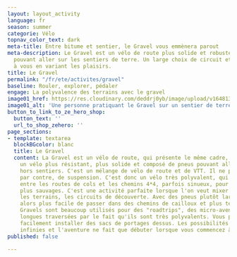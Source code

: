 ```yaml
---
layout: layout_activity
language: fr
season: summer
categorie: Vélo
topnav_color_text: dark
meta-title: Entre bitume et sentier, le Gravel vous emmènera parout
meta-description: Le Gravel est un vélo de route plus solide et robuste avec des pneus
  pouvant aller sur les sentiers de terre. Un large choix de circuit et de trace s'offre
  à vous en variant les plaisirs.
title: Le Gravel
permalink: "/fr/ete/activites/gravel"
baseline: Rouler, explorer, pédaler
engage: La polyvalence des terrains avec le gravel
image01_href: https://res.cloudinary.com/deddrj0yb/image/upload/v1648136414/website/summer/dmitrii-vaccinium-ZipFYg_VLv4-unsplash.jpg
image01_alt: 'Une personne pratiquant le Gravel sur un sentier de terre battu '
button_to_link_to_ze_hero_shop:
  button_text: ''
  url_to_shop_zehero: ''
page_sections:
- template: textarea
  blockBGcolor: blanc
  title: Le Gravel
  content: La Gravel est un vélo de route, qui présente le même cadre, mais c'est
    un vélo plus résistant, plus solide et composé de pneus pouvant aller sur des
    hors sentiers. C'est un mélange de vélo de route et de VTT. Il ne présente pas,
    par contre, de suspension. C'est donc un vélo très polyvalent, qui vous amènera
    entre les routes de cols et les chemins 4*4, parfois sinueux, pour des circuits
    plus sauvages. C'est une activité parfaite lorsque l'on veut mixer les disciplines,
    les terrains, les circuits de découverte. Avec des pneus plutôt larges, il sera
    alors plus facile de passer dans des chemins de cailloux et plus techniques. Les
    Gravels sont beaucoup utilisés pour des "roadtrips", des micro-aventures, des
    longues traversées par le fait qu'ils sont très polyvalents. Vous pourrez alors
    facilement installer des sacs de portages dessus. Les possibilités en gravel sont
    infinies et l'aventure ne fait que débuter lorsque vous commencez à pédaler.
published: false

---
```

